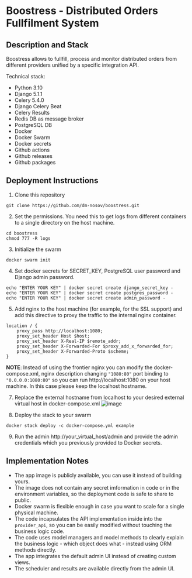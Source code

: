 # Boostress - Distributed Orders Fullfilment System

## Description and Stack
Boostress allows to fullfill, process and monitor distributed orders from different providers unified by a specific integration API.

Technical stack:
- Python 3.10
- Django 5.1.1
- Celery 5.4.0
- Django Celery Beat
- Celery Results
- Redis DB as message broker
- PostgreSQL DB
- Docker
- Docker Swarm
- Docker secrets
- Github actions
- Github releases
- Github packages

## Deployment Instructions

1. Clone this repository

`git clone https://github.com/dm-nosov/boostress.git`

2. Set the permissions. You need this to get logs from different containers to a single directory on the host machine.

```
cd boostress
chmod 777 -R logs
```

3. Initialize the swarm

`docker swarm init`

4. Set docker secrets for SECRET_KEY, PostgreSQL user password and Django admin password.

```
echo "ENTER YOUR KEY" | docker secret create django_secret_key -
echo "ENTER YOUR KEY" | docker secret create postgres_password -
echo "ENTER YOUR KEY" | docker secret create admin_password -
```


5. Add nginx to the host machine (for example, for the SSL support) and add this directive to proxy the traffic to the internal nginx container.

```
location / {
    proxy_pass http://localhost:1080;
    proxy_set_header Host $host;
    proxy_set_header X-Real-IP $remote_addr;
    proxy_set_header X-Forwarded-For $proxy_add_x_forwarded_for;
    proxy_set_header X-Forwarded-Proto $scheme;
}
```
**NOTE**: Instead of using the frontier nginx you can modify the docker-compose.xml, nginx description changing `"1080:80"` port binding to `"0.0.0.0:1080:80"` so you can run http://localhost:1080 on your host machine. In this case please keep the localhost hostname.

7. Replace the external hostname from localhost to your desired external virtual host in docker-compose.xml
![image](https://github.com/user-attachments/assets/29e9d33a-aac1-4dd0-ac14-5ca14992ff3e)


8. Deploy the stack to your swarm
   
`docker stack deploy -c docker-compose.yml example`

9. Run the admin http://your_virtual_host/admin and provide the admin credentials which you previously provided to Docker secrets.

## Implementation Notes

- The app image is publicly available, you can use it instead of building yours.
- The image does not contain any secret imformation in code or in the environment variables, so the deployment code is safe to share to public.
- Docker swarm is flexible enough in case you want to scale for a single physical machine.
- The code incapsulates the API implementation inside into the `provider_api`, so you can be easily modified without touching the business logic code.
- The code uses model managers and model methods to clearly explain the business logic - which object does what - instead using ORM methods directly.
- The app integrates the default admin UI instead of creating custom views.
- The scheduler and results are available directly from the admin UI.

